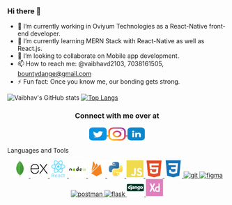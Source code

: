 ### Hi there 👋

- 🔭 I’m currently working in Oviyum Technologies as a React-Native front-end developer.
- 🌱 I’m currently learning MERN Stack with React-Native as well as React.js.
- 👯 I’m looking to collaborate on Mobile app development.
- 📫 How to reach me: @vaibhavd2103, 7038161505, bountydange@gmail.com
- ⚡ Fun fact: Once you know me, our bonding gets strong.

<!-- [![Readme Card](https://github-readme-stats.vercel.app/api/pin/?username=vaibhavd2103&repo=github-readme-stats)](https://github.com/vaibhavd2103/github-readme-stats) -->



![Vaibhav's GitHub stats](https://github-readme-stats.vercel.app/api?username=vaibhavd2103&show_icons=true&theme=synthwave)       [![Top Langs](https://github-readme-stats.vercel.app/api/top-langs/?username=vaibhavd2103&layout=compact&theme=synthwave)](https://github.com/vaibhavd2103/github-readme-stats)

<h3 align="center">Connect with me over at</h3>


<p align="center"> 
<a href="https://twitter.com/vaibhavd2103" target="blank">
    <img align="center" src="svgs/twitter.svg" alt="vaibhavd2103" height="30" width="40" />
</a>
<a href="https://instagram.com/vaibhavd2103" target="blank">
    <img align="center" src="svgs/instagram.svg" alt="vaibhavd2103" height="30" width="40" />
</a>
<a href="https://linkedin.com/in/vaibhav-dange-2103" target="blank">
    <img align="center" src="svgs/linkedin.svg" alt="vaibhavdange" height="30" width="40" />
</a>
</p>
<summary>Languages and Tools</summary>
<p align="center">
<a href="https://www.mongodb.com/cloud/atlas/lp/try2-in?utm_source=google&utm_campaign=gs_apac_india_search_core_brand_atlas_desktop&utm_term=mongodb&utm_medium=cpc_paid_search&utm_ad=e&utm_ad_campaign_id=12212624347" target="_blank"> 
    <img src="https://github.com/devicons/devicon/blob/master/icons/mongodb/mongodb-original.svg" alt="react" width="40" height="40"/> 
</a>
<a href="https://expressjs.com/" target="_blank"> 
    <img src="https://github.com/devicons/devicon/blob/master/icons/express/express-original.svg" alt="react" width="40" height="40"/> 
</a>
<a href="https://reactnative.dev/" target="_blank"> 
    <img src="https://raw.githubusercontent.com/devicons/devicon/master/icons/react/react-original-wordmark.svg" alt="react" width="40" height="40"/> 
</a>
<a href="https://nodejs.org/en/" target="_blank"> 
    <img src="https://raw.githubusercontent.com/devicons/devicon/master/icons/nodejs/nodejs-original-wordmark.svg" alt="react" width="40" height="40"/> 
</a>
<a href="https://firebase.google.com/" target="_blank"> 
    <img src="https://github.com/devicons/devicon/blob/master/icons/firebase/firebase-plain.svg" alt="react" width="40" height="40"/> 
</a>
<a href="https://www.python.org/" target="_blank"> 
    <img src="https://github.com/devicons/devicon/blob/master/icons/python/python-original.svg" width="40" height="40"/> 
</a>
<a href="https://www.javascript.com/" target="_blank"> 
    <img src="https://github.com/devicons/devicon/blob/master/icons/javascript/javascript-plain.svg" alt="react" width="40" height="40"/> 
</a>
<a href="https://html.com/" target="_blank"> 
    <img src="https://github.com/devicons/devicon/blob/master/icons/html5/html5-plain.svg" alt="react" width="40" height="40"/> 
</a>
<a href="https://www.w3schools.com/css/" target="_blank"> 
    <img src="https://github.com/devicons/devicon/blob/master/icons/css3/css3-plain.svg" alt="react" width="40" height="40"/> 
</a>
<a href="https://git-scm.com/" target="_blank"> 
    <img src="https://www.vectorlogo.zone/logos/git-scm/git-scm-icon.svg" alt="git" width="40" height="40"/> 
</a>
<a href="https://www.figma.com/" target="_blank"> 
    <img src="https://www.vectorlogo.zone/logos/figma/figma-icon.svg" alt="figma" width="40" height="40"/> 
</a>
<a href="https://postman.com" target="_blank"> 
    <img src="https://www.vectorlogo.zone/logos/getpostman/getpostman-icon.svg" alt="postman" width="40" height="40"/> 
</a>
<a href="https://flask.palletsprojects.com/" target="_blank"> 
    <img src="https://www.vectorlogo.zone/logos/pocoo_flask/pocoo_flask-icon.svg" alt="flask" width="40" height="40"/> 
</a>
<a href="https://www.djangoproject.com/" target="_blank"> 
    <img src="https://raw.githubusercontent.com/devicons/devicon/master/icons/django/django-original.svg" alt="django" width="40" height="40"/> 
</a>
<a href="https://www.adobe.com/in/products/xd.html" target="_blank"> 
    <img src="https://github.com/devicons/devicon/blob/master/icons/xd/xd-plain.svg" alt="django" width="40" height="40"/> 
</a>
</p>



